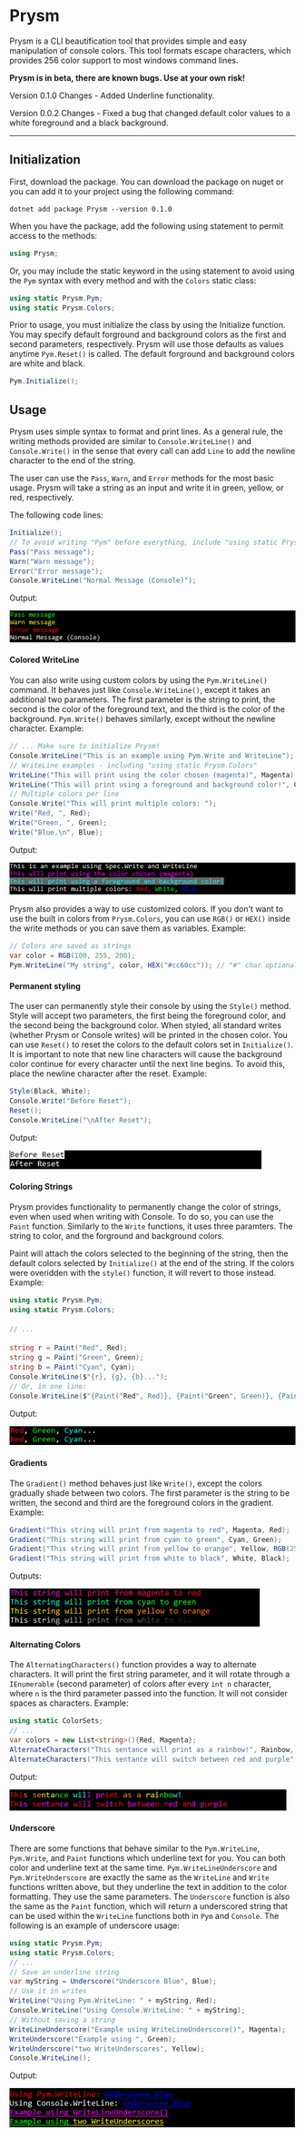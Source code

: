 # Prysm

Prysm is a CLI beautification tool that provides simple and easy manipulation of console colors.
This tool formats escape characters, which provides 256 color support to most windows command lines.

**Prysm is in beta, there are known bugs. Use at your own risk!**

Version 0.1.0 Changes - Added Underline functionality.

Version 0.0.2 Changes - Fixed a bug that changed default color values to a white foreground and a black background.

-----

## Initialization

First, download the package. You can download the package on nuget or you can add it to your project using the following command:
```
dotnet add package Prysm --version 0.1.0
```

When you have the package, add the following using statement to permit access to the methods:
```C#
using Prysm;
```
Or, you may include the static keyword in the using statement to avoid using the `Pym` syntax with every method and with the `Colors` static class:
```C#
using static Prysm.Pym;
using static Prysm.Colors;
```
Prior to usage, you must initialize the class by using the Initialize function. 
You may specify default forground and background colors as the first and second parameters, respectively. 
Prysm will use those defaults as values anytime `Pym.Reset()` is called. 
The default forground and background colors are white and black.
```C#
Pym.Initialize();
```

## Usage

Prysm uses simple syntax to format and print lines. 
As a general rule, the writing methods provided are similar to `Console.WriteLine()` and `Console.Write()` in the sense that every call can add `Line` to add the newline character to the end of the string.

The user can use the `Pass`, `Warn`, and `Error` methods for the most basic usage. 
Prysm will take a string as an input and write it in green, yellow, or red, respectively.

The following code lines:
```C#
Initialize();
// To avoid writing "Pym" before everything, include "using static Prysm.Pym;"
Pass("Pass message");
Warn("Warn message");
Error("Error message");
Console.WriteLine("Normal Message (Console)");
```
Output:

![Example output of Pass, Warn, and Error lines](/images/PFEExample.png)

#### Colored WriteLine

You can also write using custom colors by using the `Pym.WriteLine()` command.
It behaves just like `Console.WriteLine()`, except it takes an additional two parameters. 
The first parameter is the string to print, the second is the color of the foreground text, and the third is the color of the background. `Pym.Write()` behaves similarly, except without the newline character. Example:

```C#
// ... Make sure to initialize Prysm!
Console.WriteLine("This is an example using Pym.Write and WriteLine");
// WriteLine examples - including "using static Prysm.Colors"
WriteLine("This will print using the color chosen (magenta)", Magenta);
WriteLine("This will print using a foreground and background color!", Cyan, Grey);
// Multiple colors per line
Console.Write("This will print multiple colors: ");
Write("Red, ", Red);
Write("Green, ", Green);
Write("Blue.\n", Blue);
```

Output:

![Example output of Pass, Warn, and Error lines](/images/WLExample.png)

Prysm also provides a way to use customized colors. If you don't want to use the built in colors from `Prysm.Colors`, you can use `RGB()` or `HEX()` inside the write methods or you can save them as variables. Example:
```C#
// Colors are saved as strings
var color = RGB(100, 255, 200);
Pym.WriteLine("My string", color, HEX("#cc60cc")); // "#" char optional for HEX()
```

#### Permanent styling

The user can permanently style their console by using the `Style()` method. Style will accept two parameters, the first being the foreground color, and the second being the background color. When styled, all standard writes (whether Prysm or Console writes) will be printed in the chosen color. You can use `Reset()` to reset the colors to the default colors set in `Initialize()`. It is important to note that new line characters will cause the background color continue for every character until the next line begins. To avoid this, place the newline character after the reset. Example:
```C#
Style(Black, White);
Console.Write("Before Reset");
Reset();
Console.WriteLine("\nAfter Reset");
```

Output:

![Example with Paint](/images/SRExample.png)

#### Coloring Strings

Prysm provides functionality to permanently change the color of strings, even when used when writing with Console. To do so, you can use the `Paint` function. Similarly to the `Write` functions, it uses three paramters. The string to color, and the forground and background colors. 

Paint will attach the colors selected to the beginning of the string, then the default colors selected by `Initialize()` at the end of the string. If the colors were overidden with the `style()` function, it will revert to those instead. Example:

```C#
using static Prysm.Pym;
using static Prysm.Colors;

// ...

string r = Paint("Red", Red);
string g = Paint("Green", Green);
string b = Paint("Cyan", Cyan);
Console.WriteLine($"{r}, {g}, {b}...");
// Or, in one line:
Console.WriteLine($"{Paint("Red", Red)}, {Paint("Green", Green)}, {Paint("Cyan", Cyan)}...");
```
Output:

![Example with Paint](/images/PExample.png)

#### Gradients

The `Gradient()` method behaves just like `Write()`, except the colors gradually shade between two colors. <!--Therefore, it accepts five parameters. The first is the string to be written, the second and third are the foreground colors to gradient, and the fourth and fifth are the background colors to gradient.-->The first parameter is the string to be written, the second and third are the foreground colors in the gradient. Example:
```C#
Gradient("This string will print from magenta to red", Magenta, Red);
Gradient("This string will print from cyan to green", Cyan, Green);
Gradient("This string will print from yellow to orange", Yellow, RGB(255, 100, 0));
Gradient("This string will print from white to black", White, Black);
```

Outputs:

![Example with Paint](/images/GExample.png)

#### Alternating Colors

The `AlternatingCharacters()` function provides a way to alternate characters. It will print the first string parameter, and it will rotate through a `IEnumerable` (second parameter) of colors after every `int n` character, where `n` is the third parameter passed into the function. It will not consider spaces as characters. Example:

```C#
using static ColorSets;
// ...
var colors = new List<string>(){Red, Magenta};
AlternateCharacters("This sentance will print as a rainbow!", Rainbow, 3);
AlternateCharacters("This sentance will switch between red and purple", colors, 2);
```

Output:

![Example with AlternatingCharacters](/images/ACExample.png)

#### Underscore

There are some functions that behave similar to the `Pym.WriteLine`, `Pym.Write`, and `Paint` functions which underline text for you. You can both color and underline text at the same time. `Pym.WriteLineUnderscore` and `Pym.WriteUnderscore` are exactly the same as the `WriteLine` and `Write` functions written above, but they underline the text in addition to the color formatting. They use the same parameters. The `Underscore` function is also the same as the `Paint` function, which will return a underscored string that can be used within the `WriteLine` functions both in `Pym` and `Console`. The following is an example of underscore usage:

```C#
using static Prysm.Pym;
using static Prysm.Colors;
// ...
// Save an underline string
var myString = Underscore("Underscore Blue", Blue);
// Use it in writes
WriteLine("Using Pym.WriteLine: " + myString, Red);
Console.WriteLine("Using Console.WriteLine: " + myString);
// Without saving a string
WriteLineUnderscore("Example using WriteLineUnderscore()", Magenta);
WriteUnderscore("Example using ", Green);
WriteUnderscore("two WriteUnderscores", Yellow);
Console.WriteLine();
```

Output:

![Example with Underscore](/images/UExample.png)
